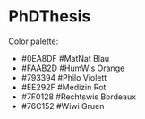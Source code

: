 # PhDThesis

Color palette:
- #0EA8DF #MatNat Blau
- #FAAB2D #HumWis Orange
- #793394 #Philo Violett
- #EE292F #Medizin Rot
- #7F0128 #Rechtswis Bordeaux
- #76C152 #Wiwi Gruen
